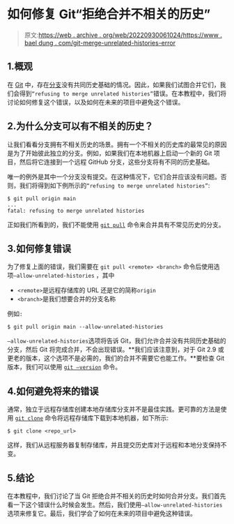 # 如何修复 Git“拒绝合并不相关的历史”

> 原文:[https://web . archive . org/web/20220930061024/https://www . bael dung . com/git-merge-unrelated-histories-error](https://web.archive.org/web/20220930061024/https://www.baeldung.com/git-merge-unrelated-histories-error)

## 1.概观

在 [Git](/web/20221023090055/https://www.baeldung.com/git-guide) 中，存在[分支](/web/20221023090055/https://www.baeldung.com/git-guide#11-git-branching)没有共同历史基础的情况。因此，如果我们试图合并它们，我们会得到`“refusing to merge unrelated histories”`错误。在本教程中，我们将讨论如何修复这个错误，以及如何在未来的项目中避免这个错误。

## 2.为什么分支可以有不相关的历史？

让我们看看分支拥有不相关历史的场景。拥有一个不相关的历史库的最常见的原因是为了开始彼此独立的分支。例如，如果我们在本地机器上启动一个新的 Git 项目，然后将它连接到一个远程 GitHub 分支，这些分支将有不同的历史基础。

唯一的例外是其中一个分支没有提交。在这种情况下，它们合并应该没有问题。否则，我们将得到如下例所示的`“refusing to merge unrelated histories”`:

```
$ git pull origin main
...
fatal: refusing to merge unrelated histories 
```

正如我们所看到的，我们不能使用 [`git pull`](/web/20221023090055/https://www.baeldung.com/git-guide#103-git-pull--update-and-apply-at-once) 命令来合并具有不常见历史的分支。

## 3.如何修复错误

为了修复上面的错误，我们需要在 `git pull <remote> <branch>` 命令后使用选项`–allow-unrelated-histories` ，其中

*   `<remote>`是远程存储库的 URL 还是它的简称`origin`
*   `<branch>`是我们想要合并的分支名称

例如`:`

```
$ git pull origin main --allow-unrelated-histories
```

`–allow-unrelated-histories`选项将告诉 Git，我们允许合并没有共同历史基础的分支，然后 Git 将完成合并，不会出现错误。**我们应该注意到，对于 Git 2.9 或更老的版本，这个选项不是必需的，我们的合并不需要它也能工作。**要检查 Git 版本，我们可以使用 [`git –version`](https://web.archive.org/web/20221023090055/https://git-scm.com/search/results?search=git%20version) 命令。

## 4.如何避免将来的错误

通常，独立于远程存储库创建本地存储库分支并不是最佳实践。更可靠的方法是使用 [`git clone`](/web/20221023090055/https://www.baeldung.com/git-guide#2-git-clone---clone-an-external-repository) 命令将远程存储库下载到本地机器，如下所示:

```
$ git clone <repo_url>
```

这样，我们从远程服务器复制存储库，并且提交历史库对于远程和本地分支保持不变。

## 5.结论

在本教程中，我们讨论了当 Git 拒绝合并不相关的历史时如何合并分支。我们首先看一下这个错误什么时候会发生。然后，我们使用`–allow-unrelated-histories`选项来修复它。最后，我们学会了如何在未来的项目中避免这种错误。